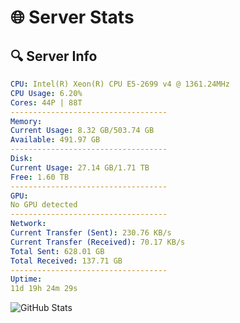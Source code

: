 # 🌐 Server Stats
## 🔍 Server Info
```yaml
CPU: Intel(R) Xeon(R) CPU E5-2699 v4 @ 1361.24MHz
CPU Usage: 6.20%
Cores: 44P | 88T
-----------------------------------
Memory:
Current Usage: 8.32 GB/503.74 GB
Available: 491.97 GB
-----------------------------------
Disk:
Current Usage: 27.14 GB/1.71 TB
Free: 1.60 TB
-----------------------------------
GPU:
No GPU detected
-----------------------------------
Network:
Current Transfer (Sent): 230.76 KB/s
Current Transfer (Received): 70.17 KB/s
Total Sent: 628.01 GB
Total Received: 137.71 GB
-----------------------------------
Uptime:
11d 19h 24m 29s
```
![GitHub Stats](https://img.shields.io/badge/Updated-2025-05-01_12:33:17-blue)